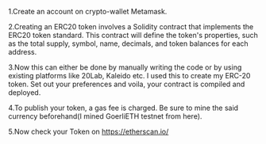 

1.Create an account on crypto-wallet  Metamask.


2.Creating an ERC20 token involves a Solidity contract that implements the ERC20 token standard. This contract will define the token's properties, such as the total supply, symbol, name, decimals, and token balances for each address.


3.Now this can either be done by manually writing the code or by using existing platforms like 20Lab, Kaleido etc. I used this to create my ERC-20 token. Set out your preferences and voila, your contract is compiled and deployed.


4.To publish your token, a gas fee is charged. Be sure to mine the said currency beforehand(I mined GoerliETH testnet from here).


5.Now check your Token on https://etherscan.io/
